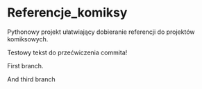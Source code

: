 # Referencje_komiksy
Pythonowy projekt ułatwiający dobieranie referencji do projektów komiksowych.

Testowy tekst do przećwiczenia commita!

First branch.

And third branch
